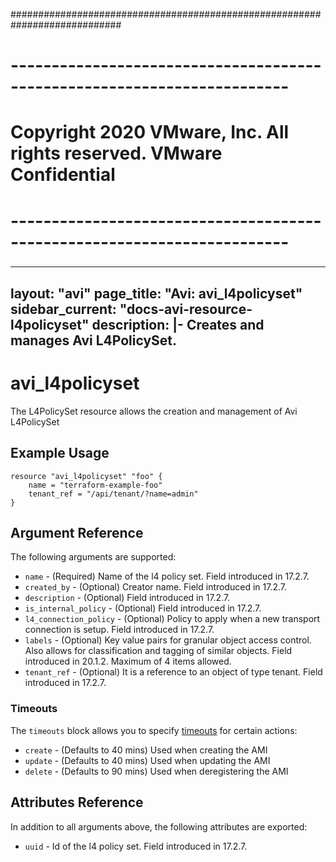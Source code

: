 ############################################################################
# ------------------------------------------------------------------------
# Copyright 2020 VMware, Inc.  All rights reserved. VMware Confidential
# ------------------------------------------------------------------------
###

---
layout: "avi"
page_title: "Avi: avi_l4policyset"
sidebar_current: "docs-avi-resource-l4policyset"
description: |-
  Creates and manages Avi L4PolicySet.
---

# avi_l4policyset

The L4PolicySet resource allows the creation and management of Avi L4PolicySet

## Example Usage

```hcl
resource "avi_l4policyset" "foo" {
    name = "terraform-example-foo"
    tenant_ref = "/api/tenant/?name=admin"
}
```

## Argument Reference

The following arguments are supported:

* `name` - (Required) Name of the l4 policy set. Field introduced in 17.2.7.
* `created_by` - (Optional) Creator name. Field introduced in 17.2.7.
* `description` - (Optional) Field introduced in 17.2.7.
* `is_internal_policy` - (Optional) Field introduced in 17.2.7.
* `l4_connection_policy` - (Optional) Policy to apply when a new transport connection is setup. Field introduced in 17.2.7.
* `labels` - (Optional) Key value pairs for granular object access control. Also allows for classification and tagging of similar objects. Field introduced in 20.1.2. Maximum of 4 items allowed.
* `tenant_ref` - (Optional) It is a reference to an object of type tenant. Field introduced in 17.2.7.


### Timeouts

The `timeouts` block allows you to specify [timeouts](https://www.terraform.io/docs/configuration/resources.html#timeouts) for certain actions:

* `create` - (Defaults to 40 mins) Used when creating the AMI
* `update` - (Defaults to 40 mins) Used when updating the AMI
* `delete` - (Defaults to 90 mins) Used when deregistering the AMI

## Attributes Reference

In addition to all arguments above, the following attributes are exported:

* `uuid` -  Id of the l4 policy set. Field introduced in 17.2.7.

